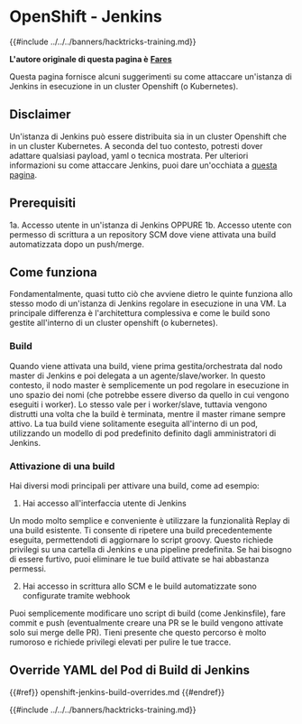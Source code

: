 # OpenShift - Jenkins

{{#include ../../../banners/hacktricks-training.md}}

**L'autore originale di questa pagina è** [**Fares**](https://www.linkedin.com/in/fares-siala/)

Questa pagina fornisce alcuni suggerimenti su come attaccare un'istanza di Jenkins in esecuzione in un cluster Openshift (o Kubernetes).

## Disclaimer

Un'istanza di Jenkins può essere distribuita sia in un cluster Openshift che in un cluster Kubernetes. A seconda del tuo contesto, potresti dover adattare qualsiasi payload, yaml o tecnica mostrata. Per ulteriori informazioni su come attaccare Jenkins, puoi dare un'occhiata a [questa pagina](../../../pentesting-ci-cd/jenkins-security/index.html).

## Prerequisiti

1a. Accesso utente in un'istanza di Jenkins OPPURE 1b. Accesso utente con permesso di scrittura a un repository SCM dove viene attivata una build automatizzata dopo un push/merge.

## Come funziona

Fondamentalmente, quasi tutto ciò che avviene dietro le quinte funziona allo stesso modo di un'istanza di Jenkins regolare in esecuzione in una VM. La principale differenza è l'architettura complessiva e come le build sono gestite all'interno di un cluster openshift (o kubernetes).

### Build

Quando viene attivata una build, viene prima gestita/orchestrata dal nodo master di Jenkins e poi delegata a un agente/slave/worker. In questo contesto, il nodo master è semplicemente un pod regolare in esecuzione in uno spazio dei nomi (che potrebbe essere diverso da quello in cui vengono eseguiti i worker). Lo stesso vale per i worker/slave, tuttavia vengono distrutti una volta che la build è terminata, mentre il master rimane sempre attivo. La tua build viene solitamente eseguita all'interno di un pod, utilizzando un modello di pod predefinito definito dagli amministratori di Jenkins.

### Attivazione di una build

Hai diversi modi principali per attivare una build, come ad esempio:

1. Hai accesso all'interfaccia utente di Jenkins

Un modo molto semplice e conveniente è utilizzare la funzionalità Replay di una build esistente. Ti consente di ripetere una build precedentemente eseguita, permettendoti di aggiornare lo script groovy. Questo richiede privilegi su una cartella di Jenkins e una pipeline predefinita. Se hai bisogno di essere furtivo, puoi eliminare le tue build attivate se hai abbastanza permessi.

2. Hai accesso in scrittura allo SCM e le build automatizzate sono configurate tramite webhook

Puoi semplicemente modificare uno script di build (come Jenkinsfile), fare commit e push (eventualmente creare una PR se le build vengono attivate solo sui merge delle PR). Tieni presente che questo percorso è molto rumoroso e richiede privilegi elevati per pulire le tue tracce.

## Override YAML del Pod di Build di Jenkins

{{#ref}}
openshift-jenkins-build-overrides.md
{{#endref}}

{{#include ../../../banners/hacktricks-training.md}}
